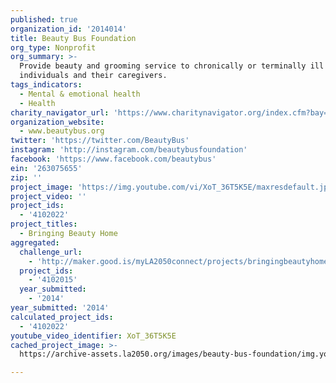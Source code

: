 ```yaml
---
published: true
organization_id: '2014014'
title: Beauty Bus Foundation
org_type: Nonprofit
org_summary: >-
  Provide beauty and grooming service to chronically or terminally ill
  individuals and their caregivers.
tags_indicators:
  - Mental & emotional health
  - Health
charity_navigator_url: 'https://www.charitynavigator.org/index.cfm?bay=search.profile&ein=263075655'
organization_website:
  - www.beautybus.org
twitter: 'https://twitter.com/BeautyBus'
instagram: 'http://instagram.com/beautybusfoundation'
facebook: 'https://www.facebook.com/beautybus'
ein: '263075655'
zip: ''
project_image: 'https://img.youtube.com/vi/XoT_36T5K5E/maxresdefault.jpg'
project_video: ''
project_ids:
  - '4102022'
project_titles:
  - Bringing Beauty Home
aggregated:
  challenge_url:
    - 'http://maker.good.is/myLA2050connect/projects/bringingbeautyhome.html'
  project_ids:
    - '4102015'
  year_submitted:
    - '2014'
year_submitted: '2014'
calculated_project_ids:
  - '4102022'
youtube_video_identifier: XoT_36T5K5E
cached_project_image: >-
  https://archive-assets.la2050.org/images/beauty-bus-foundation/img.youtube.com/vi/XoT_36T5K5E/maxresdefault.jpg

---
```

